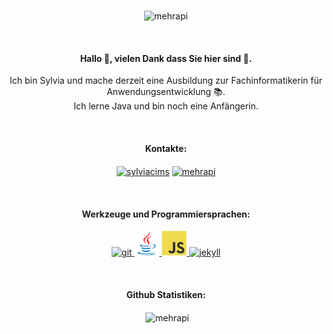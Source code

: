 

<h3 align="center"></h3>
<p align="center"> <img src="https://komarev.com/ghpvc/?username=mehrapi&label=Profile%20views&color=0e75b6&style=flat" alt="mehrapi" /> 
  <!-- <a href="https://twitter.com/mehrapi" target="blank"><img src="https://img.shields.io/twitter/follow/mehrapi?logo=twitter&style=for-the-badge" alt="mehrapi" />--> </a></p>
<br>
<h4 align="center">Hallo 👋, vielen Dank dass Sie hier sind 🙏. </h4>
<p align="center">  Ich bin Sylvia und mache derzeit eine Ausbildung zur Fachinformatikerin für Anwendungsentwicklung 📚. <br> Ich lerne Java und bin noch eine Anfängerin. </p>

<br>

<h4 3 align="center">Kontakte:</h4>
<p align="center">
<a href="https://linkedin.com/in/sylviacims" target="blank"><img align="center" src="https://cdn.jsdelivr.net/npm/simple-icons@3.0.1/icons/linkedin.svg" alt="sylviacims" height="30" width="40" /></a>
<!-- <a href="https://twitter.com/mehrapi" target="blank"><img align="center" src="https://cdn.jsdelivr.net/npm/simple-icons@3.0.1/icons/twitter.svg" alt="mehrapi" height="30" width="40" /></a> -->
<a href="https://dev.to/mehrapi" target="blank"><img align="center" src="https://cdn.jsdelivr.net/npm/simple-icons@3.0.1/icons/dev-dot-to.svg" alt="mehrapi" height="30" width="40" /></a>
</p>
<br>

<h4 align="center">Werkzeuge und Programmiersprachen:  </h4>
<p align="center"> <a href="https://git-scm.com/" target="_blank"> <img src="https://www.vectorlogo.zone/logos/git-scm/git-scm-icon.svg" alt="git" width="40" height="40"/> </a> <a href="https://www.java.com" target="_blank"> <img src="https://raw.githubusercontent.com/devicons/devicon/master/icons/java/java-original.svg" alt="java" width="40" height="40"/> </a> <a href="https://developer.mozilla.org/en-US/docs/Web/JavaScript" target="_blank"> <img src="https://raw.githubusercontent.com/devicons/devicon/master/icons/javascript/javascript-original.svg" alt="javascript" width="40" height="40"/> </a> <a href="https://jekyllrb.com/" target="_blank"> <img src="https://www.vectorlogo.zone/logos/jekyllrb/jekyllrb-icon.svg" alt="jekyll" width="40" height="40"/> </a> <!-- <a href="https://www.linux.org/" target="_blank"> <img src="https://raw.githubusercontent.com/devicons/devicon/master/icons/linux/linux-original.svg" alt="linux" width="40" height="40"/> </a> <a href="https://www.mysql.com/" target="_blank"> <img src="https://raw.githubusercontent.com/devicons/devicon/master/icons/mysql/mysql-original-wordmark.svg" alt="mysql" width="40" height="40"/> </a> <a href="https://www.php.net" target="_blank"> <img src="https://raw.githubusercontent.com/devicons/devicon/master/icons/php/php-original.svg" alt="php" width="40" height="40"/> </a> --> </p>
<br>

<h4 align="center">Github Statistiken: </h4>
<p align="center">&nbsp;<img align="center" src="https://github-readme-stats.vercel.app/api?username=mehrapi&show_icons=true&locale=en" alt="mehrapi" /></p>
